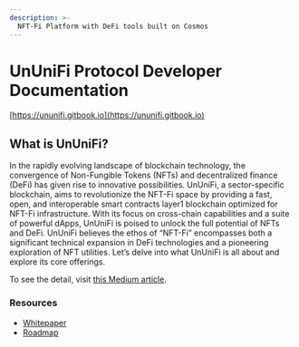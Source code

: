 ```yaml
---
description: >-
  NFT-Fi Platform with DeFi tools built on Cosmos
---
```


# UnUniFi Protocol Developer Documentation

[https://ununifi.gitbook.io](https://ununifi.gitbook.io)

## What is UnUniFi?

In the rapidly evolving landscape of blockchain technology, the convergence of Non-Fungible Tokens (NFTs) and decentralized finance (DeFi) has given rise to innovative possibilities. UnUniFi, a sector-specific blockchain, aims to revolutionize the NFT-Fi space by providing a fast, open, and interoperable smart contracts layer1 blockchain optimized for NFT-Fi infrastructure. With its focus on cross-chain capabilities and a suite of powerful dApps, UnUniFi is poised to unlock the full potential of NFTs and DeFi. UnUniFi believes the ethos of “NFT-Fi” encompasses both a significant technical expansion in DeFi technologies and a pioneering exploration of NFT utilities. Let’s delve into what UnUniFi is all about and explore its core offerings.

To see the detail, visit [this Medium article](https://medium.com/@ununifi/ununifi-unlocking-the-power-of-nft-fi-on-our-cross-chain-layer-1-blockchain-c2673cfbb674).

### Resources

- [Whitepaper](https://ununifi.io/assets/download/UnUniFi-Whitepaper.pdf)
- [Roadmap](https://cauchye.notion.site/2e949743f1ec438f8e2e2c57f824605b?v=58a2554bbb634fda887202f0562bbfa6)
